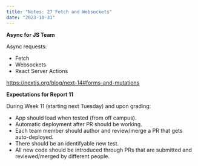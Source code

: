 ```yaml
---
title: "Notes: 27 Fetch and Websockets"
date: "2023-10-31"
---
```


**Async for JS Team**

Async requests:

 - Fetch
 - Websockets
 - React Server Actions

https://nextjs.org/blog/next-14#forms-and-mutations


**Expectations for Report 11**

During Week 11 (starting next Tuesday) and upon grading:

 - App should load when tested (from off campus).
 - Automatic deployment after PR should be working.
 - Each team member should author and review/merge a PR that gets
   auto-deployed.
 - There should be an identifyable new test.
 - All new code should be introduced through PRs that are
   submitted and reviewed/merged by different people.
